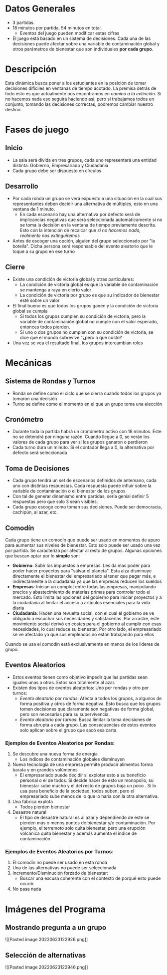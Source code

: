 # Datos Generales
- 3 partidas.
- 18 minutos por partida, 54 minutos en total.
	- Eventos del juego pueden modificar estas cifras
- El juego está basado en un sistema de decisiones. Cada una de las decisiones puede afectar sobre una variable de contaminación global y otros parámetros de bienestar que son individuales **por cada grupo**.

# Descripción
Esta dinámica busca poner a los estudiantes en la posición de tomar decisiones difíciles en ventanas de tiempo acotado. La premisa detrás de todo esto es que actualmente nos encontramos en *camino a la extinción*. Si no hacemos nada eso seguirá haciendo así, pero si trabajamos todos en conjunto, tomando las decisiones correctas, podremos cambiar nuestro destino.

# Fases de juego
## Inicio
- La sala será divida en tres grupos, cada uno representará una entidad distinta: Gobierno, Empresariado y Ciudadanía
- Cada grupo debe ser dispuesto en círculos

## Desarrollo
- Por cada ronda un grupo se verá expuesto a una situación en la cual sus representantes deben decidir una alternativa de múltiples, esto en una ventana de 1 minuto.
	- En cada escenario hay una alternativa por defecto será de implicancias negativas que será seleccionada automáticamente si no se toma la decisión en la ventana de tiempo previamente descrita. Esto con la intención de recalcar que *si no hacemos nada, realmente nos extinguiremos*
- Antes de escoger una opción, alguien del grupo seleccionado por "la botella". Dicha persona será responsable del evento aleatorio que le toque a su grupo en ese turno

## Cierre
- Existe una condición de victoria global y otras particulares:
	- La condición de victoria global es que la variable de contaminación se mantenga a raya en cierto valor
	- La condición de victoria por grupo es que su indicador de bienestar esté sobre un valor
- El final bueno es que todos los grupos ganen y la condición de victoria global se cumpla
	- Si todos los grupos cumplen su condición de victoria, pero la variable de contaminación global no cumple con el valor esperado, entonces todos pierden. 
	- Si uno o dos grupos no cumplen con su condición de victoria, se dice que el mundo sobrevive "¿pero a que costo?
- Una vez se vea el resultado final, los grupos intercambian roles


# Mecánicas
## Sistema de Rondas y Turnos
- Ronda se define como el ciclo que se cierra cuando todos los grupos ya tomaron una decisión
- Turno se define como el momento en el que un grupo toma una elección

## Cronómetro
- Durante toda la partida habrá un cronómetro activo con 18 minutos. Éste no se detendrá por ninguna razón. Cuando llegue a 0, se verán los valores de cada grupo para ver si los grupos ganaron o perdieron
- Cada turno dura un minuto. Si el contador llega a 0, la alternativa por defecto será seleccionada

## Toma de Decisiones
- Cada grupo tendrá un set de escenarios definidos de antemano, cada uno con distintas respuestas. Cada respuesta puede influir sobre la variable de contaminación o el bienestar de los grupos
- Con tal de generar dinamismo entre partidas, sería genial definir 5 respuestas pero que solo 3 sean visibles.
- Cada grupo escoge como toman sus decisiones. Puede ser democracia, cachipún, al azar, etc.

## Comodín
Cada grupo tiene un comodín que puede ser usado en momentos de apuro para aumentar sus niveles de bienestar. Esto solo puede ser usado una vez por partida. Se caracteriza por afectar al resto de grupos. Algunas opciones que buscan optar por lo **simple** son:
- **Gobierno**: Subir los impuestos a empresas. Les da mas poder para poder hacer proyectos para "salvar el planeta". Esta alza disminuye directamente el bienestar del empresariado al tener que pagar más, e indirectamente a la ciudadanía ya que las empresas reducen los sueldos
- **Empresas**: Inician un complot entre todas las empresas, manipulando precios y abastecimiento de materias primas para controlar todo el mercado. Esto limita las opciones del gobierno para iniciar proyectos y a la ciudadanía al limitar el acceso a artículos esenciales para la vida diaria
- **Ciudadanía**: Hacen una revuelta social, con el cual el gobierno se ve obligado a escuchar sus necesidades y satisfacerlas. Por arrastre, este movimiento social derivó en costes para el gobierno al cumplir con esas necesidades, lo cual reduce su bienestar. Por otro lado, el empresariado se ve afectado ya que sus empleados no están trabajando para ellos

Cuando se usa el comodín está exclusivamente en manos de los lideres de grupo.

## Eventos Aleatorios
- Estos eventos tienen como objetivo impedir que las partidas sean iguales unas a otras. Estos son totalmente al azar. 
- Existen dos tipos de eventos aleatorios: Uno por rondas y otro por turnos:
	- *Evento aleatorio por rondas*: Afecta a todos los grupos, a algunos de forma positiva y otros de forma negativa. Esto busca que los grupos tomen decisiones que claramente son negativas de forma global, pero son necesarias para su supervivencia.
	- *Evento aleatorio por turnos*: Busca limitar la toma decisiones de forma abrupta a cada grupo. Las consecuencias de estos eventos solo aplican sobre el grupo que sacó esa carta.

### Ejemplos de Eventos Aleatorios por Rondas:
1. Se descubre una nueva forma de energía
   - Los indices de contaminación globales disminuyen
2. Nueva tecnología de una empresa permite producir alimentos forma barata y en grandes volúmenes
   - El empresariado puede decidir si explotar esto a su beneficio personal o el de todos. Si decide hacer de esto un monopolio, su bienestar sube mucho y el del resto de grupos baja un poco . Si lo usa para beneficio de la sociedad, todos suben, pero el empresariado sube menos de lo que lo haría con la otra alternativa.
3. Una fábrica explota
   - Todos pierden bienestar
4. Desastre natural
   - El tipo de desastre natural es al azar y dependiendo de este se pierden más o menos puntos de bienestar y/o contaminación. Por ejemplo, el terremoto solo quita bienestar, pero una erupción volcánica quita bienestar y además aumenta el índice de contaminación

### Ejemplos de Eventos Aleatorios por Turnos:
1. El comodín no puede ser usado en esta ronda
2. Una de las alternativas no puede ser seleccionada
3. Incremento/Disminución forzado de bienestar:
   - Buscar una excusa coherente con el contexto de porqué esto puede ocurrir
4. No pasa nada



# Imágenes del Programa
## Mostrando pregunta a un grupo
![[Pasted image 20220623122926.png]]

## Selección de alternativas
![[Pasted image 20220623122946.png]]